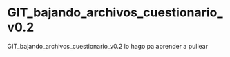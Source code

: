 # GIT_bajando_archivos_cuestionario_v0.2
GIT_bajando_archivos_cuestionario_v0.2
lo hago pa aprender a pullear
